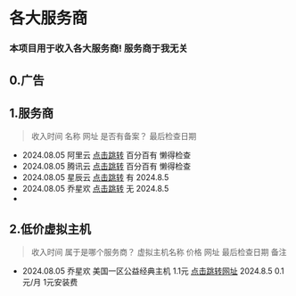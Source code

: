 # 各大服务商
### 本项目用于收入各大服务商! 服务商于我无关

## 0.广告

## 1.服务商
> 收入时间      名称     网址      是否有备案？   最后检查日期
- 2024.08.05  阿里云   [点击跳转](https://cn.aliyun.com/)  百分百有  懒得检查
- 2024.08.05  腾讯云   [点击跳转](https://cloud.tencent.com/)  百分百有  懒得检查
- 2024.08.05  星辰云   [点击跳转](https://starxn.com/)  有  2024.8.5
- 2024.08.05  乔星欢   [点击跳转](https://www.qiaoxh.com/)  无 2024.8.5
- 



## 2.低价虚拟主机
> 收入时间   属于是哪个服务商？  虚拟主机名称     价格  网址  最后检查日期  备注
- 2024.08.05 乔星欢 美国一区公益经典主机 1.1元 [点击跳转网址](https://www.qiaoxh.com/cart?fid=6&gid=11) 2024.8.5  0.1元/月 1元安装费







